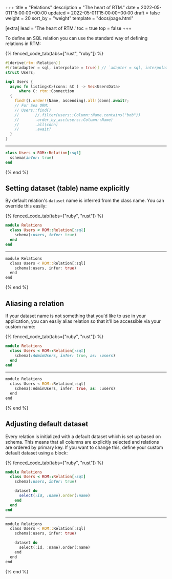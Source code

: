 +++
title = "Relations"
description = "The heart of RTM."
date = 2022-05-01T15:00:00+00:00
updated = 2022-05-01T15:00:00+00:00
draft = false
weight = 20
sort_by = "weight"
template = "docs/page.html"

[extra]
lead = 'The heart of RTM.'
toc = true
top = false
+++

To define an SQL relation you can use the standard way of defining relations in
RTM:

{% fenced_code_tab(tabs=["rust", "ruby"]) %}

```rust
#[derive(rtm::Relation)]
#[rtm(adapter = sql, interpolate = true)] // `adapter = sql, interpolate = true` are defaults so could be omitted
struct Users;

impl Users {
  async fn listing<C>(conn: &C ) -> Vec<UsersData>
      where C: rtm::Connection
  {
    find!().order!(Name, ascending).all!(conn).await?;
    // For Sea ORM:
    // Users::find()
    //       //.filter(users::Column::Name.contains("bob"))
    //       .order_by_asc(users::Column::Name)
    //       .all(conn)
    //       .await?
  }
}
```

---

```ruby
class Users < ROM::Relation[:sql]
  schema(infer: true)
end
```

{% end %}

## Setting dataset (table) name explicitly

By default relation's `dataset` name is inferred from the class name. You can
override this easily:

{% fenced_code_tab(tabs=["ruby", "rust"]) %}

```ruby
module Relations
  class Users < ROM::Relation[:sql]
    schema(:users, infer: true)
  end
end
```

---

```rust
module Relations
  class Users < ROM::Relation[:sql]
    schema(:users, infer: true)
  end
end
```

{% end %}

## Aliasing a relation

If your dataset name is not something that you'd like to use in your application,
you can easily alias relation so that it'll be accessible via your custom name:

{% fenced_code_tab(tabs=["ruby", "rust"]) %}

```ruby
module Relations
  class Users < ROM::Relation[:sql]
    schema(:AdminUsers, infer: true, as: :users)
  end
end
```

---

```rust
module Relations
  class Users < ROM::Relation[:sql]
    schema(:AdminUsers, infer: true, as: :users)
  end
end
```

{% end %}

## Adjusting default dataset

Every relation is initialized with a default dataset which is set up based on schema.
This means that all columns are explicitly selected and relations are ordered by
primary key. If you want to change this, define your custom default dataset using a block:

{% fenced_code_tab(tabs=["ruby", "rust"]) %}

```ruby
module Relations
  class Users < ROM::Relation[:sql]
    schema(:users, infer: true)

    dataset do
      select(:id, :name).order(:name)
    end
  end
end
```

---

```rust
module Relations
  class Users < ROM::Relation[:sql]
    schema(:users, infer: true)

    dataset do
      select(:id, :name).order(:name)
    end
  end
end
```

{% end %}
